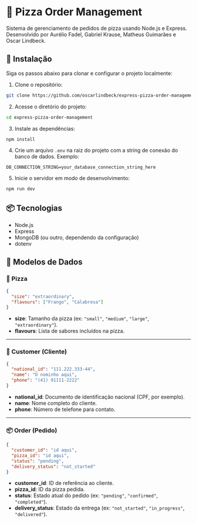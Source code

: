 # 🍕 Pizza Order Management

Sistema de gerenciamento de pedidos de pizza usando Node.js e Express. Desenvolvido por Aurélio Fadel, Gabriel Krause, Matheus Guimarães e Oscar Lindbeck.

## 🚀 Instalação

Siga os passos abaixo para clonar e configurar o projeto localmente:

1. Clone o repositório:

```bash
git clone https://github.com/oscarlindbeck/express-pizza-order-management.git
```

2. Acesse o diretório do projeto:

```bash
cd express-pizza-order-management
```

3. Instale as dependências:

```bash
npm install
```

4. Crie um arquivo `.env` na raiz do projeto com a string de conexão do banco de dados. Exemplo:

```
DB_CONNECTION_STRING=your_database_connection_string_here
```

5. Inicie o servidor em modo de desenvolvimento:

```bash
npm run dev
```

## 📦 Tecnologias

- Node.js
- Express
- MongoDB (ou outro, dependendo da configuração)
- dotenv

## 🧾 Modelos de Dados

### 🍕 Pizza

```json
{
  "size": "extraordinary",
  "flavours": ["Frango", "Calabresa"]
}
```

- **size**: Tamanho da pizza (ex: `"small"`, `"medium"`, `"large"`, `"extraordinary"`).
- **flavours**: Lista de sabores incluídos na pizza.

---

### 👤 Customer (Cliente)

```json
{
  "national_id": "111.222.333-44",
  "name": "O nominho aqui",
  "phone": "(41) 91111-2222"
}
```

- **national_id**: Documento de identificação nacional (CPF, por exemplo).
- **name**: Nome completo do cliente.
- **phone**: Número de telefone para contato.

---

### 📦 Order (Pedido)

```json
{
  "customer_id": "id aqui",
  "pizza_id": "id aqui",
  "status": "pending",
  "delivery_status": "not_started"
}
```

- **customer_id**: ID de referência ao cliente.
- **pizza_id**: ID da pizza pedida.
- **status**: Estado atual do pedido (ex: `"pending"`, `"confirmed"`, `"completed"`).
- **delivery_status**: Estado da entrega (ex: `"not_started"`, `"in_progress"`, `"delivered"`).

